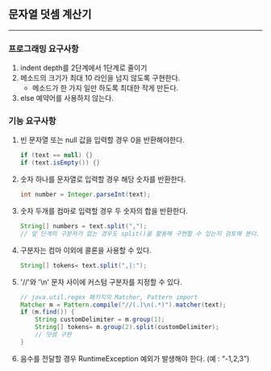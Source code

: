 ## 문자열 덧셈 계산기

---
### 프로그래밍 요구사항
1. indent depth를 2단계에서 1단계로 줄이기
2. 메소드의 크기가 최대 10 라인을 넘지 않도록 구현한다.
    - 메소드가 한 가지 일만 하도록 최대한 작게 만든다.
3. else 예약어를 사용하지 않는다.

### 기능 요구사항
1. 빈 문자열 또는 null 값을 입력할 경우 0을 반환해야한다.
   ```java
   if (text == null) {}
   if (text.isEmpty()) {}
   ```
2. 숫자 하나를 문자열로 입력할 경우 해당 숫자를 반환한다.
   ```java
   int number = Integer.parseInt(text);
   ```
3. 숫자 두개를 컴마로 입력할 경우 두 숫자의 합을 반환한다.
   ```java
   String[] numbers = text.split(",");
   // 앞 단계의 구분자가 없는 경우도 split()을 활용해 구현할 수 있는지 검토해 본다.
   ```
4. 구분자는 컴마 이외에 콜론을 사용할 수 있다.
   ```java
   String[] tokens= text.split(",|:");
   ```
5. '//'와 '\n' 문자 사이에 커스텀 구분자를 지정할 수 있다.
   ```java
   // java.util.regex 패키지의 Matcher, Pattern import
   Matcher m = Pattern.compile("//(.)\n(.*)").matcher(text);
   if (m.find()) {
       String customDelimiter = m.group(1);
       String[] tokens= m.group(2).split(customDelimiter);
       // 덧셈 구현
   }
   ```
6. 음수를 전달할 경우 RuntimeException 예외가 발생해야 한다. (예 : “-1,2,3”)